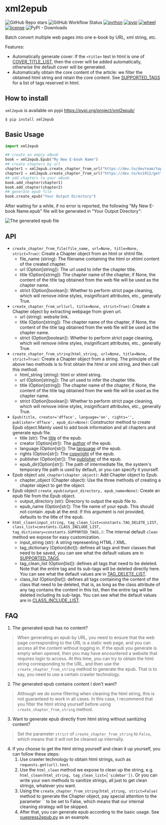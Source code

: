 # xml2epub

![GitHub Repo stars](https://img.shields.io/github/stars/dfface/xml2epub)
![GitHub Workflow Status](https://img.shields.io/github/workflow/status/dfface/xml2epub/Upload%20to%20PIP)
[![python](https://img.shields.io/pypi/pyversions/xml2epub)](https://pypi.org/project/xml2epub/)
[![pypi](https://img.shields.io/pypi/v/xml2epub)](https://pypi.org/project/xml2epub/)
[![wheel](https://img.shields.io/pypi/wheel/xml2epub)](https://pypi.org/project/xml2epub/)
[![license](https://img.shields.io/github/license/dfface/xml2epub)](https://pypi.org/project/xml2epub/)
![PyPI - Downloads](https://img.shields.io/pypi/dd/xml2epub)

Batch convert multiple web pages into one e-book by URL, xml string, etc.

Features:
* Automatically generate cover: If the `<title>` text in html is one of [COVER_TITLE_LIST](./xml2epub/constants.py), 
then the cover will be added automatically, otherwise the default cover will be generated.
* Automatically obtain the core content of the article: we filter the obtained html string and retain the core content. See [SUPPORTED_TAGS](./xml2epub/constants.py) for a list of tags reserved in html.
## How to install

`xml2epub` is available on pypi
https://pypi.org/project/xml2epub/

```
$ pip install xml2epub
```

## Basic Usage

```python
import xml2epub

## create an empty eBook
book = xml2epub.Epub("My New E-book Name")
## create chapters by url
chapter1 = xml2epub.create_chapter_from_url("https://dev.to/devteam/top-7-featured-dev-posts-from-the-past-week-h6h")
chapter2 = xml2epub.create_chapter_from_url("https://dev.to/ks1912/getting-started-with-docker-34g6")
## add chapters to your eBook
book.add_chapter(chapter1)
book.add_chapter(chapter2)
## generate epub file
book.create_epub("Your Output Directory")
```

After waiting for a while, if no error is reported, the following "My New E-book Name.epub" file will be generated in "Your Output Directory":

![The generated epub file](https://cdn.jsdelivr.net/gh/dfface/img0@master/2022/02-09-Guz0bl.png)

## API

* `create_chapter_from_file(file_name, url=None, title=None, strict=True)`: Create a Chapter object from an html or xhtml file.
  * file_name (string): The filename containing the html or xhtml content of the created chapter.
  * url (Option[string]): The url used to infer the chapter title.
  * title (Option[string]): The chapter name of the chapter, if None, the content of the title tag obtained from the web file will be used as the chapter name.
  * strict (Option[boolean]): Whether to perform strict page cleaning, which will remove inline styles, insignificant attributes, etc., generally True.
* `create_chapter_from_url(url, title=None, strict=True)`: Create a Chapter object by extracting webpage from given url.
  * url (string): website link.
  * title (Option[string]): The chapter name of the chapter, if None, the content of the title tag obtained from the web file will be used as the chapter name.
  * strict (Option[boolean]): Whether to perform strict page cleaning, which will remove inline styles, insignificant attributes, etc., generally True.
* `create_chapter_from_string(html_string, url=None, title=None, strict=True)`: Create a Chapter object from a string. The principle of the above two methods is to first obtain the html or xml string, and then call this method.
  * html_string (string): html or xhtml string.
  * url (Option[string]): The url used to infer the chapter title.
  * title (Option[string]): The chapter name of the chapter, if None, the content of the title tag obtained from the web file will be used as the chapter name.
  * strict (Option[boolean]): Whether to perform strict page cleaning, which will remove inline styles, insignificant attributes, etc., generally True.
* `Epub(title, creator='dfface', language='en', rights='', publisher='dfface', epub_dir=None)`: Constructor method to create Epub object.Mainly used to add book information and all chapters and generate epub file.
  * title (str): The [title](http://kb.daisy.org/publishing/docs/epub/title.html) of the epub.
  * creator (Option[str]): The [author](http://kb.daisy.org/publishing/docs/html/dpub-aria/doc-credit.html) of the epub.
  * language (Option[str]): The [language](http://kb.daisy.org/publishing/docs/epub/language.html) of the epub.
  * rights (Option[str]): The [copyright](http://kb.daisy.org/publishing/docs/html/dpub-aria/doc-credit.html) of the epub.
  * publisher (Option[str]): The [publisher](http://kb.daisy.org/publishing/docs/html/dpub-aria/doc-credit.html) of the epub.
  * epub_dir(Option[str]): The path of intermediate file, the system's temporary file path is used by default, or you can specify it yourself.
* Epub object  `add_chapter(chapter_object)`: Add Chapter object to Epub.
  * chapter_object (Chapter object): Use the three methods of creating a chapter object to get the object.
* Epub object  `create_epub(output_directory, epub_name=None)`: Create an epub file from the Epub object.
  * output_directory (str): Directory to output the epub file to.
  * epub_name (Option[str]): The file name of your epub. This should not contain .epub at the end. If this argument is not provided, defaults to the title of the epub.
* `html_clean(input_string, tag_clean_list=constants.TAG_DELETE_LIST, class_list=constants.CLASS_INCLUDE_LIST, tag_dictionary=constants.SUPPORTED_TAGS,)`: The internal default `clean` method we expose for easy customization.
  * input_string (str): A string representing HTML / XML.
  * tag_dictionary (Option[dict]):  defines all tags and their classes that need to be saved, you can see what the default values are in [SUPPORTED_TAGS](./xml2epub/constants.py).
  * tag_clean_list (Option[list]): defines all tags that need to be deleted. Note that the entire tag and its sub-tags will be deleted directly here. You can see what the default values are in [TAG_DELETE_LIST](./xml2epub/constants.py).
  * class_list (Option[list]): defines all tags containing the content of the class that need to be deleted, that is, as long as the class attribute of any tag contains the content in this list, then the entire tag will be deleted including its sub-tags. You can see what the default values are in [CLASS_INCLUDE_LIST](./xml2epub/constants.py).

## FAQ
1. The generated epub has no content?
> When generating an epub by URL, you need to ensure that the web page corresponding to the URL is a static web page, and you can access all the content without logging in. If the epub you generate is empty when opened, then you may have encountered a website that requires login to access. At this time, you can try to obtain the html string corresponding to the URL, and then use the `create_chapter_from_string` method to generate the epub. That is to say, you need to use a certain crawler technology.
2. The generated epub contains content I don't want?
> Although we do some filtering when cleaning the html string, this is not guaranteed to work in all cases. In this case, I recommend that you filter the html string yourself before using `create_chapter_from_string` method.
3. Want to generate epub directly from html string without sanitizing content?
> Set the parameter `strict` of `create_chapter_from_string` to `False`, which means that it will not be cleaned up internally.
4. If you choose to get the html string yourself and clean it up yourself, you can follow these steps:
   1. Use crawler technology to obtain html strings, such as `requests.get(url).text`.
   2. Use the `html_clean` method we expose to clean up the string, e.g. `html_clean(html_string, tag_clean_list=['sidebar'])`. Or you can write your own methods to sanitize strings, all just to get clean strings, whatever you want.
   3. Using the `create_chapter_from_string(html_string, strict=False)` method to generate the Chapter object, pay special attention to the parameter `` to be set to False, which means that our internal cleaning strategy will be skipped.
   4. After that, you can generate epub according to the basic usage. See [vuepress2epub.py](./examples/vuepress2epub.py) as an example.